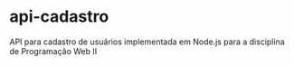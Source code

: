 # api-cadastro
API para cadastro de usuários implementada em Node.js para a disciplina de Programação Web II
